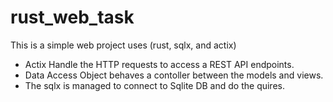 # rust_web_task
This is a simple web project uses (rust, sqlx, and actix)

- Actix Handle the HTTP requests to access a REST API endpoints.
- Data Access Object behaves a contoller between the models and views. 
- The sqlx is managed to connect to Sqlite DB and do the quires.

